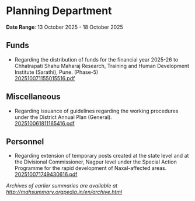 # Planning Department

**Date Range**: 13 October 2025 - 18 October 2025


## Funds
- Regarding the distribution of funds for the financial year 2025-26 to Chhatrapati Shahu Maharaj Research, Training and Human Development Institute (Sarathi), Pune. (Phase-5)\
  [202510071155015516.pdf](https://gr.maharashtra.gov.in/Site/Upload/Government%20Resolutions/English/202510071155015516.pdf)

## Miscellaneous
- Regarding issuance of guidelines regarding the working procedures under the District Annual Plan (General).\
  [202510061811165416.pdf](https://gr.maharashtra.gov.in/Site/Upload/Government%20Resolutions/English/202510061811165416.pdf)

## Personnel
- Regarding extension of temporary posts created at the state level and at the Divisional Commissioner, Nagpur level under the Special Action Programme for the rapid development of Naxal-affected areas.\
  [202510071749430616.pdf](https://gr.maharashtra.gov.in/Site/Upload/Government%20Resolutions/English/202510071749430616.pdf)


*Archives of earlier summaries are available at http://mahsummary.orgpedia.in/en/archive.html*